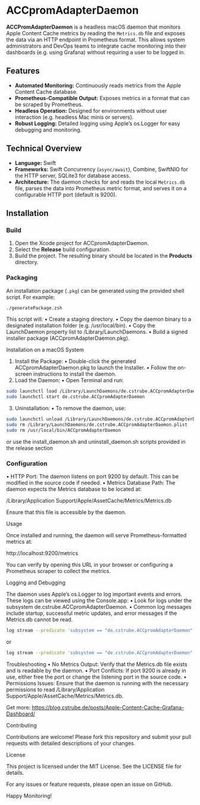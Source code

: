 # ACCpromAdapterDaemon

**ACCPromAdapterDaemon** is a headless macOS daemon that monitors Apple Content Cache metrics by reading the `Metrics.db` file and exposes the data via an HTTP endpoint in Prometheus format. This allows system administrators and DevOps teams to integrate cache monitoring into their dashboards (e.g. using Grafana) without requiring a user to be logged in.

## Features

- **Automated Monitoring:** Continuously reads metrics from the Apple Content Cache database.
- **Prometheus-Compatible Output:** Exposes metrics in a format that can be scraped by Prometheus.
- **Headless Operation:** Designed for environments without user interaction (e.g. headless Mac minis or servers).
- **Robust Logging:** Detailed logging using Apple’s os.Logger for easy debugging and monitoring.

## Technical Overview

- **Language:** Swift
- **Frameworks:** Swift Concurrency (`async/await`), Combine, SwiftNIO for the HTTP server, SQLite3 for database access.
- **Architecture:** The daemon checks for and reads the local `Metrics.db` file, parses the data into Prometheus metric format, and serves it on a configurable HTTP port (default is 9200).

## Installation

### Build

1. Open the Xcode project for ACCpromAdapterDaemon.
2. Select the **Release** build configuration.
3. Build the project. The resulting binary should be located in the **Products** directory.

### Packaging

An installation package (`.pkg`) can be generated using the provided shell script. For example:

```bash
./generatePackage.zsh
```

This script will:
•   Create a staging directory.
•   Copy the daemon binary to a designated installation folder (e.g. /usr/local/bin).
•   Copy the LaunchDaemon property list to /Library/LaunchDaemons.
•   Build a signed installer package (ACCpromAdapterDaemon.pkg).

Installation on a macOS System
1.  Install the Package:
•   Double-click the generated ACCpromAdapterDaemon.pkg to launch the Installer.
•   Follow the on-screen instructions to install the daemon.
2.  Load the Daemon:
•   Open Terminal and run:

```bash
sudo launchctl load /Library/LaunchDaemons/de.cstrube.ACCpromAdapterDaemon.plist
sudo launchctl start de.cstrube.ACCpromAdapterDaemon
```

3.    Uninstallation:
•    To remove the daemon, use:

```bash
sudo launchctl unload /Library/LaunchDaemons/de.cstrube.ACCpromAdapterDaemon.plist
sudo rm /Library/LaunchDaemons/de.cstrube.ACCpromAdapterDaemon.plist
sudo rm /usr/local/bin/ACCpromAdapterDaemon
```

or use the install_daemon.sh and uninstall_daemon.sh scripts provided in the release section

### Configuration
•    HTTP Port: The daemon listens on port 9200 by default. This can be modified in the source code if needed.
•    Metrics Database Path: The daemon expects the Metrics database to be located at:

/Library/Application Support/Apple/AssetCache/Metrics/Metrics.db

Ensure that this file is accessible by the daemon.

Usage

Once installed and running, the daemon will serve Prometheus-formatted metrics at:

http://localhost:9200/metrics

You can verify by opening this URL in your browser or configuring a Prometheus scraper to collect the metrics.

Logging and Debugging

The daemon uses Apple’s os.Logger to log important events and errors. These logs can be viewed using the Console.app:
•    Look for logs under the subsystem de.cstrube.ACCpromAdapterDaemon.
•    Common log messages include startup, successful metric updates, and error messages if the Metrics.db cannot be read.
```bash
log stream --predicate 'subsystem == "de.cstrube.ACCpromAdapterDaemon"' --info
```

or
```bash
log stream --predicate 'subsystem == "de.cstrube.ACCpromAdapterDaemon" AND eventType == logEvent' --debug
```

Troubleshooting
•    No Metrics Output: Verify that the Metrics.db file exists and is readable by the daemon.
•    Port Conflicts: If port 9200 is already in use, either free the port or change the listening port in the source code.
•    Permissions Issues: Ensure that the daemon is running with the necessary permissions to read /Library/Application Support/Apple/AssetCache/Metrics/Metrics.db.

Get more: https://blog.cstrube.de/posts/Apple-Content-Cache-Grafana-Dashboard/

Contributing

Contributions are welcome! Please fork this repository and submit your pull requests with detailed descriptions of your changes.

License

This project is licensed under the MIT License. See the LICENSE file for details.

For any issues or feature requests, please open an issue on GitHub.

Happy Monitoring!

